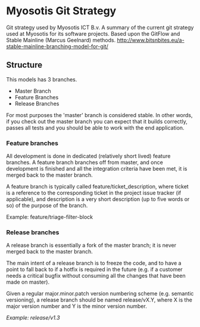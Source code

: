 # Myosotis Git Strategy

Git strategy used by Myosotis ICT B.v.
A summary of the current git strategy used at Myosotis for its software projects. Based upon the GitFlow and Stable Mainline (Marcus Geelnard) methods. http://www.bitsnbites.eu/a-stable-mainline-branching-model-for-git/

## Structure

This models has 3 branches. 

* Master Branch
* Feature Branches
* Release Branches

For most purposes the 'master' branch is considered stable. In other words, if you check out the master branch you can expect that it builds correctly, passes all tests and you should be able to work with the end application.

### Feature branches
All development is done in dedicated (relatively short lived) feature branches. A feature branch branches off from master, and once development is finished and all the integration criteria have been met, it is merged back to the master branch.

A feature branch is typically called feature/ticket_description, where ticket is a reference to the corresponding ticket in the project issue tracker (if applicable), and description is a very short description (up to five words or so) of the purpose of the branch.

Example: feature/triage-filter-block

### Release branches
A release branch is essentially a fork of the master branch; it is never merged back to the master branch.

The main intent of a release branch is to freeze the code, and to have a point to fall back to if a hotfix is required in the future (e.g. if a customer needs a critical bugfix without consuming all the changes that have been made on master).

Given a regular major.minor.patch version numbering scheme (e.g. semantic versioning), a release branch should be named release/vX.Y, where X is the major version number and Y is the minor version number.

*Example: release/v1.3*
